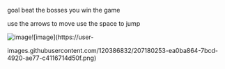 
 goal
beat the bosses you win the game

use the arrows to move use the space to jump



![image](https://user-images.githubusercontent.com/120386832/207180328-5b9f7fdf-65e5-4472-8e1e-7651884c7685.png)![image](https://user-





images.githubusercontent.com/120386832/207180253-ea0ba864-7bcd-4920-ae77-c4116714d50f.png)
